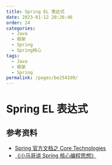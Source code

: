 ```yaml
---
title: Spring EL 表达式
date: 2023-01-12 20:26:46
order: 24
categories:
  - Java
  - 框架
  - Spring
  - Spring核心
tags:
  - Java
  - 框架
  - Spring
permalink: /pages/be2542d9/
---
```


# Spring EL 表达式

## 参考资料

- [Spring 官方文档之 Core Technologies](https://docs.spring.io/spring-framework/docs/current/spring-framework-reference/core.html#beans)
- [《小马哥讲 Spring 核心编程思想》](https://time.geekbang.org/course/intro/265)